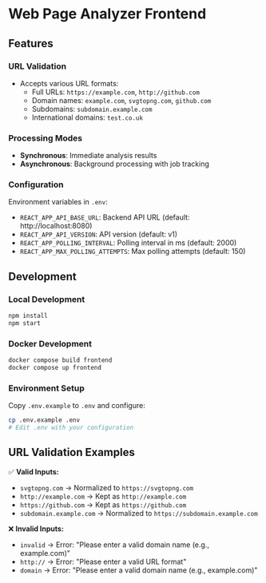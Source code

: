 # Web Page Analyzer Frontend

## Features

### URL Validation
- Accepts various URL formats:
  - Full URLs: `https://example.com`, `http://github.com`
  - Domain names: `example.com`, `svgtopng.com`, `github.com`
  - Subdomains: `subdomain.example.com`
  - International domains: `test.co.uk`

### Processing Modes
- **Synchronous**: Immediate analysis results
- **Asynchronous**: Background processing with job tracking

### Configuration
Environment variables in `.env`:
- `REACT_APP_API_BASE_URL`: Backend API URL (default: http://localhost:8080)
- `REACT_APP_API_VERSION`: API version (default: v1)
- `REACT_APP_POLLING_INTERVAL`: Polling interval in ms (default: 2000)
- `REACT_APP_MAX_POLLING_ATTEMPTS`: Max polling attempts (default: 150)

## Development

### Local Development
```bash
npm install
npm start
```

### Docker Development
```bash
docker compose build frontend
docker compose up frontend
```

### Environment Setup
Copy `.env.example` to `.env` and configure:
```bash
cp .env.example .env
# Edit .env with your configuration
```

## URL Validation Examples

✅ **Valid Inputs:**
- `svgtopng.com` → Normalized to `https://svgtopng.com`
- `http://example.com` → Kept as `http://example.com`
- `https://github.com` → Kept as `https://github.com`
- `subdomain.example.com` → Normalized to `https://subdomain.example.com`

❌ **Invalid Inputs:**
- `invalid` → Error: "Please enter a valid domain name (e.g., example.com)"
- `http://` → Error: "Please enter a valid URL format"
- `domain` → Error: "Please enter a valid domain name (e.g., example.com)"
